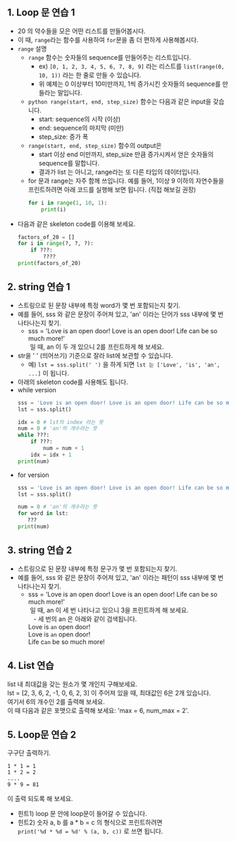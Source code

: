 ## 1. Loop 문 연습 1
- 20 의 약수들을 모은 어떤 리스트를 만들어봅시다.
- 이 때, `range`라는 함수를 사용하여 `for`문을 좀 더 편하게 사용해봅시다.
- `range` 설명
	- `range` 함수는 숫자들의 sequence를 만들어주는 리스트입니다.
		- ex) `[0, 1, 2, 3, 4, 5, 6, 7, 8, 9]` 라는 리스트를 `list(range(0, 10, 1))` 라는 한 줄로 만들 수 있습니다.
		- 위 예제는 0 이상부터 10미만까지, 1씩 증가시킨 숫자들의 sequence를 만들라는 말입니다.
	- `python range(start, end, step_size)` 함수는 다음과 같은 input을 갖습니다.
		- start: sequence의 시작 (이상)
		- end: sequence의 마지막 (미만)
		- step_size: 증가 폭
	- `range(start, end, step_size)` 함수의 output은
		- start 이상 end 미만까지, step_size 만큼 증가시켜서 얻은 숫자들의 sequence를 말합니다.
		- 결과가 list 는 아니고, range라는 또 다른 타입의 데이터입니다.
	- for 문과 range는 자주 함께 쓰입니다. 예를 들어, 1이상 9 이하의 자연수들을 프린트하려면 아래 코드를 실행해 보면 됩니다. (직접 해보길 권장)
		```python
		for i in range(1, 10, 1):
		    print(i)
		```
- 다음과 같은 skeleton code를 이용해 보세요.
	```python
	factors_of_20 = []
	for i in range(?, ?, ?):
	    if ???:
	        ????
	print(factors_of_20)
	```

  
## 2. string 연습 1
- 스트링으로 된 문장 내부에 특정 word가 몇 번 포함되는지 찾기.
- 예를 들어, sss 와 같은 문장이 주어져 있고, 'an' 이라는 단어가 sss 내부에 몇 번 나타나는지 찾기.
    - sss = 'Love is an open door! Love is an open door! Life can be so much more!'<br>
  일 때, an 이 두 개 있으니 2를 프린트하게 해 보세요.
- str을 ' ' (띄어쓰기) 기준으로 잘라 list에 보관할 수 있습니다.
    + 예) `lst = sss.split(' ')` 을 하게 되면
		`lst 는 ['Love', 'is', 'an', ...]` 이 됩니다.
- 아래의 skeleton code를 사용해도 됩니다.
- while version
    ```python
    sss = 'Love is an open door! Love is an open door! Life can be so much more!'
    lst = sss.split()

    idx = 0 # lst의 index 라는 뜻
    num = 0 # 'an'의 개수라는 뜻
    while ???:
        if ???:
            num = num + 1
        idx = idx + 1
    print(num)
    ```
- for version
  ```python
  sss = 'Love is an open door! Love is an open door! Life can be so much more!'
  lst = sss.split()

  num = 0 # 'an'의 개수라는 뜻
  for word in lst:
     ???
  print(num)
  ```

## 3. string 연습 2
- 스트링으로 된 문장 내부에 특정 문구가 몇 번 포함되는지 찾기.
- 예를 들어, sss 와 같은 문장이 주어져 있고, 'an' 이라는 패턴이 sss 내부에 몇 번 나타나는지 찾기.
    - sss = 'Love is an open door! Love is an open door! Life can be so much more!'<br>
  일 때, an 이 세 번 나타나고 있으니 3을 프린트하게 해 보세요.<br>
    - 세 번의 an 은 아래와 같이 검색됩니다. <br>
	Love is ``an`` open door!<br>
	Love is ``an`` open door!<br>
	Life c``an`` be so much more!<br>
	
  
## 4. List 연습
list 내 최대값을 갖는 원소가 몇 개인지 구해보세요.<br>
lst = [2, 3, 6, 2, -1, 0, 6, 2, 3] 이 주어져 있을 때, 최대값인 6은 2개 있습니다.<br>
여기서 6의 개수인 2를 출력해 보세요.<br>
이 때 다음과 같은 포맷으로 출력해 보세요: 'max = 6, num_max = 2'.<br>


## 5. Loop문 연습 2

구구단 출력하기.
```
1 * 1 = 1
1 * 2 = 2
....
9 * 9 = 81
```
이 출력 되도록 해 보세요.

- 힌트1) loop 문 안에 loop문이 들어갈 수 있습니다.
- 힌트2) 숫자 a, b 를 a * b = c 의 형식으로 프린트하려면 <br>
	    	`print('%d * %d = %d' % (a, b, c))` 로 쓰면 됩니다.
